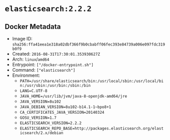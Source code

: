 # `elasticsearch:2.2.2`

## Docker Metadata

- Image ID: `sha256:ffa41eea1e318a02dbf366f9b0cbabff06fec393e84739a006e097fdc319b0f9`
- Created: `2016-08-31T17:30:01.353930627Z`
- Arch: `linux`/`amd64`
- Entrypoint: `["/docker-entrypoint.sh"]`
- Command: `["elasticsearch"]`
- Environment:
  - `PATH=/usr/share/elasticsearch/bin:/usr/local/sbin:/usr/local/bin:/usr/sbin:/usr/bin:/sbin:/bin`
  - `LANG=C.UTF-8`
  - `JAVA_HOME=/usr/lib/jvm/java-8-openjdk-amd64/jre`
  - `JAVA_VERSION=8u102`
  - `JAVA_DEBIAN_VERSION=8u102-b14.1-1~bpo8+1`
  - `CA_CERTIFICATES_JAVA_VERSION=20140324`
  - `GOSU_VERSION=1.7`
  - `ELASTICSEARCH_VERSION=2.2.2`
  - `ELASTICSEARCH_REPO_BASE=http://packages.elasticsearch.org/elasticsearch/2.x/debian`
